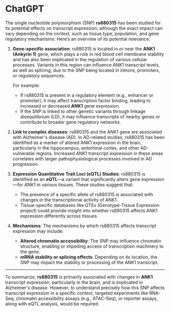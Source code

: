 # ChatGPT

The single nucleotide polymorphism (SNP) **rs880315** has been studied for its potential effects on transcript expression, although the exact impact can vary depending on the context, such as tissue type, population, and gene regulatory mechanisms. Here’s an overview of its potential relevance:

1. **Gene-specific association**: 
   rs880315 is located in or near the **ANK1 (Ankyrin 1)** gene, which plays a role in red blood cell membrane stability and has also been implicated in the regulation of various cellular processes. Variants in this region can influence ANK1 transcript levels, as well as splicing, due to the SNP being located in introns, promoters, or regulatory sequences.

   For example:
   - If rs880315 is present in a regulatory element (e.g., enhancer or promoter), it may affect transcription factor binding, leading to increased or decreased **ANK1** gene expression.
   - If the SNP is linked to other genetic variants through linkage disequilibrium (LD), it may influence transcripts of nearby genes or contribute to broader gene regulatory networks.

2. **Link to complex diseases**:
   rs880315 and the ANK1 gene are associated with Alzheimer's disease (AD). In AD-related studies, rs880315 has been identified as a marker of altered ANK1 expression in the brain, particularly in the hippocampus, entorhinal cortex, and other AD-vulnerable regions. Increased ANK1 transcript expression in these areas correlates with larger pathophysiological processes involved in AD progression.

3. **Expression Quantitative Trait Loci (eQTL) Studies**:
   rs880315 is identified as an **eQTL**—a variant that significantly alters gene expression—for ANK1 in various tissues. These studies suggest that:
   - The presence of a specific allele of rs880315 is associated with changes in the transcriptional activity of ANK1.
   - Tissue-specific databases like GTEx (Genotype-Tissue Expression project) could provide insight into whether rs880315 affects ANK1 expression differently across tissues.

4. **Mechanisms**:
   The mechanisms by which rs880315 affects transcript expression may include:
   - **Altered chromatin accessibility**: The SNP may influence chromatin structure, enabling or impeding access of transcription machinery to the gene.
   - **mRNA stability or splicing effects**: Depending on its location, the SNP may impact the stability or processing of the ANK1 transcript.

---

To summarize, **rs880315** is primarily associated with changes in **ANK1** transcript expression, particularly in the brain, and is implicated in Alzheimer's disease. However, to understand precisely how this SNP affects transcript expression in a specific context, targeted experiments like RNA-Seq, chromatin accessibility assays (e.g., ATAC-Seq), or reporter assays, along with eQTL analysis, would be required.